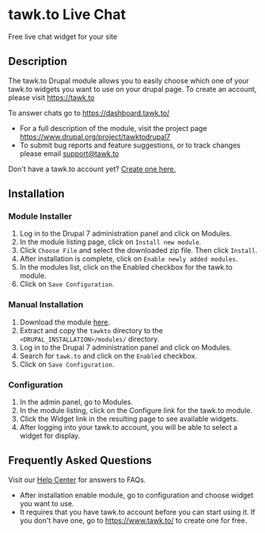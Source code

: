 # tawk.to Live Chat

Free live chat widget for your site

## Description
The tawk.to Drupal module allows you to easily choose which one of your tawk.to widgets you want to use on your drupal page. To create an account, please visit https://tawk.to

To answer chats go to https://dashboard.tawk.to/
* For a full description of the module, visit the project page https://www.drupal.org/project/tawktodrupal7
* To submit bug reports and feature suggestions, or to track changes please email support@tawk.to

Don't have a tawk.to account yet? [Create one here.](https://www.tawk.to/?utm_source=drupal7&utm_medium=link&utm_campaign=signup)

## Installation

### Module Installer
1. Log in to the Drupal 7 administration panel and click on Modules.
2. In the module listing page, click on `Install new module`.
3. Click `Choose File` and select the downloaded zip file. Then click `Install`.
4. After installation is complete, click on `Enable newly added modules`.
5. In the modules list, click on the Enabled checkbox for the tawk.to module.
6. Click on `Save Configuration`.

### Manual Installation
1. Download the module [here](https://www.drupal.org/project/tawktodrupal7).
2. Extract and copy the `tawkto` directory to the `<DRUPAL_INSTALLATION>/modules/` directory.
3. Log in to the Drupal 7 administration panel and click on Modules.
4. Search for `tawk.to` and click on the `Enabled` checkbox.
5. Click on `Save Configuration`.

### Configuration
1. In the admin panel, go to Modules.
2. In the module listing, click on the Configure link for the tawk.to module.
3. Click the Widget link in the resulting page to see available widgets.
4. After logging into your tawk.to account, you will be able to select a widget for display.

## Frequently Asked Questions
Visit our [Help Center](https://help.tawk.to) for answers to FAQs.

* After installation enable module, go to configuration and choose widget you want to use.
* It requires that you have tawk.to account before you can start using it. If you don't have one, go to https://www.tawk.to/ to create one for free.
